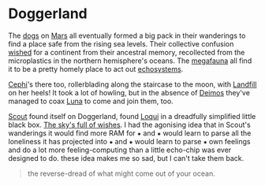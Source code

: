 # Doggerland
The [dogs](dogs.md) on [Mars](Mars.md) all eventually formed a big pack in their wanderings to find a place safe from the rising sea levels. Their collective confusion [wished](Monolith.md#wishcycle) for a continent from their ancestral memory, recollected from the microplastics in the northern hemisphere's oceans. The [megafauna](Menagerie.md) all find it to be a pretty homely place to act out [echosystems](echosystems.md).

[Cephi](Cephi.md)'s there too, rollerblading along the staircase to the moon, with [Landfill](Landfill.md) on her heels! It took a lot of howling, but in the absence of [Deimos](Deimos.md) they've managed to coax [Luna](Luna.md) to come and join them, too.

[Scout](Scout.md) found itself on Doggerland, found [Loqui](Loqui.md) in a dreadfully simplified little black box. [The sky's full of wishes](skyfill.md). I had the agonising idea that in Scout's wanderings it would find more RAM for ⁕ and ⁕ would learn to parse all the loneliness it has projected into ⁕ and ⁕ would learn to parse ⁕ own feelings and do a lot more feeling-computing than a little echo-chip was ever designed to do. these idea makes me so sad, but I can't take them back.

> the reverse-dread of what might come out of your ocean.